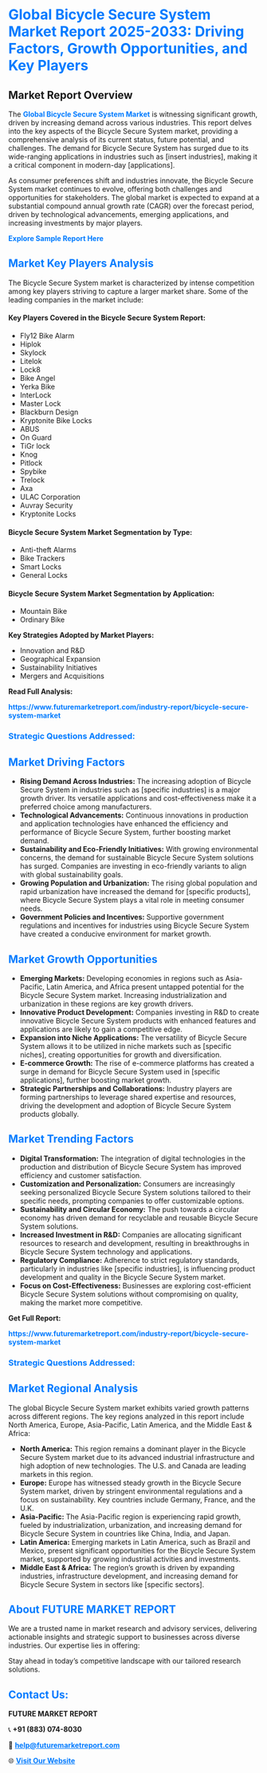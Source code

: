 <h1 style="color: #007BFF;">Global Bicycle Secure System Market Report 2025-2033: Driving Factors, Growth Opportunities, and Key Players</h1>

<section id="overview">
<h2>Market Report Overview</h2>
<p>The <a href="https://www.futuremarketreport.com/industry-report/bicycle-secure-system-market" style="color: #007BFF; text-decoration: none;"><strong>Global Bicycle Secure System Market</strong></a> is witnessing significant growth, driven by increasing demand across various industries. This report delves into the key aspects of the Bicycle Secure System market, providing a comprehensive analysis of its current status, future potential, and challenges. The demand for Bicycle Secure System has surged due to its wide-ranging applications in industries such as [insert industries], making it a critical component in modern-day [applications].</p>
<p>As consumer preferences shift and industries innovate, the Bicycle Secure System market continues to evolve, offering both challenges and opportunities for stakeholders. The global market is expected to expand at a substantial compound annual growth rate (CAGR) over the forecast period, driven by technological advancements, emerging applications, and increasing investments by major players.</p>
</section>

<section id="overview">
<p><a href="https://www.futuremarketreport.com/request-sample/reportId=43530" style="color: #007BFF; text-decoration: none;"><strong>Explore Sample Report Here</strong></a></p>
</section>

<section id="key-players">
<h2 style="color: #007BFF;">Market Key Players Analysis</h2>
<p>The Bicycle Secure System market is characterized by intense competition among key players striving to capture a larger market share. Some of the leading companies in the market include:</p>
<h4>Key Players Covered in the Bicycle Secure System Report:</h4>
<ul><li>Fly12 Bike Alarm</li><li>Hiplok</li><li>Skylock</li><li>Litelok</li><li>Lock8</li><li>Bike Angel</li><li>Yerka Bike</li><li>InterLock</li><li>Master Lock</li><li>Blackburn Design</li><li>Kryptonite Bike Locks</li><li>ABUS</li><li>On Guard</li><li>TiGr lock</li><li>Knog</li><li>Pitlock</li><li>Spybike</li><li>Trelock</li><li>Axa</li><li>ULAC Corporation</li><li>Auvray Security</li><li>Kryptonite Locks</li></ul>
<h4>Bicycle Secure System Market Segmentation by Type:</h4>
<ul><li>Anti-theft Alarms</li><li>Bike Trackers</li><li>Smart Locks</li><li>General Locks</li></ul>

<h4>Bicycle Secure System Market Segmentation by Application:</h4>
<ul><li>Mountain Bike</li><li>Ordinary Bike</li></ul>
<p><strong>Key Strategies Adopted by Market Players:</strong></p>
<ul>
<li>Innovation and R&D</li>
<li>Geographical Expansion</li>
<li>Sustainability Initiatives</li>
<li>Mergers and Acquisitions</li>
</ul>
</section>

<section>
<p><strong>Read Full Analysis: </strong></p><a href="https://www.futuremarketreport.com/industry-report/bicycle-secure-system-market" style="color: #007BFF; text-decoration: none;"><strong>https://www.futuremarketreport.com/industry-report/bicycle-secure-system-market</strong></a>
<h3 style="color: #007BFF;">Strategic Questions Addressed:</h3>
</section>

<section id="driving-factors">
<h2 style="color: #007BFF;">Market Driving Factors</h2>
<ul>
<li><strong>Rising Demand Across Industries:</strong> The increasing adoption of Bicycle Secure System in industries such as [specific industries] is a major growth driver. Its versatile applications and cost-effectiveness make it a preferred choice among manufacturers.</li>
<li><strong>Technological Advancements:</strong> Continuous innovations in production and application technologies have enhanced the efficiency and performance of Bicycle Secure System, further boosting market demand.</li>
<li><strong>Sustainability and Eco-Friendly Initiatives:</strong> With growing environmental concerns, the demand for sustainable Bicycle Secure System solutions has surged. Companies are investing in eco-friendly variants to align with global sustainability goals.</li>
<li><strong>Growing Population and Urbanization:</strong> The rising global population and rapid urbanization have increased the demand for [specific products], where Bicycle Secure System plays a vital role in meeting consumer needs.</li>
<li><strong>Government Policies and Incentives:</strong> Supportive government regulations and incentives for industries using Bicycle Secure System have created a conducive environment for market growth.</li>
</ul>
</section>

<section id="growth-opportunities">
<h2 style="color: #007BFF;">Market Growth Opportunities</h2>
<ul>
<li><strong>Emerging Markets:</strong> Developing economies in regions such as Asia-Pacific, Latin America, and Africa present untapped potential for the Bicycle Secure System market. Increasing industrialization and urbanization in these regions are key growth drivers.</li>
<li><strong>Innovative Product Development:</strong> Companies investing in R&D to create innovative Bicycle Secure System products with enhanced features and applications are likely to gain a competitive edge.</li>
<li><strong>Expansion into Niche Applications:</strong> The versatility of Bicycle Secure System allows it to be utilized in niche markets such as [specific niches], creating opportunities for growth and diversification.</li>
<li><strong>E-commerce Growth:</strong> The rise of e-commerce platforms has created a surge in demand for Bicycle Secure System used in [specific applications], further boosting market growth.</li>
<li><strong>Strategic Partnerships and Collaborations:</strong> Industry players are forming partnerships to leverage shared expertise and resources, driving the development and adoption of Bicycle Secure System products globally.</li>
</ul>
</section>

<section id="trending-factors">
<h2 style="color: #007BFF;">Market Trending Factors</h2>
<ul>
<li><strong>Digital Transformation:</strong> The integration of digital technologies in the production and distribution of Bicycle Secure System has improved efficiency and customer satisfaction.</li>
<li><strong>Customization and Personalization:</strong> Consumers are increasingly seeking personalized Bicycle Secure System solutions tailored to their specific needs, prompting companies to offer customizable options.</li>
<li><strong>Sustainability and Circular Economy:</strong> The push towards a circular economy has driven demand for recyclable and reusable Bicycle Secure System solutions.</li>
<li><strong>Increased Investment in R&D:</strong> Companies are allocating significant resources to research and development, resulting in breakthroughs in Bicycle Secure System technology and applications.</li>
<li><strong>Regulatory Compliance:</strong> Adherence to strict regulatory standards, particularly in industries like [specific industries], is influencing product development and quality in the Bicycle Secure System market.</li>
<li><strong>Focus on Cost-Effectiveness:</strong> Businesses are exploring cost-efficient Bicycle Secure System solutions without compromising on quality, making the market more competitive.</li>
</ul>
</section>

<section>
<p><strong>Get Full Report: </strong></p><a href="https://www.futuremarketreport.com/industry-report/bicycle-secure-system-market" style="color: #007BFF; text-decoration: none;"><strong>https://www.futuremarketreport.com/industry-report/bicycle-secure-system-market</strong></a>
<h3 style="color: #007BFF;">Strategic Questions Addressed:</h3>
</section>


<section id="regional-analysis">
<h2 style="color: #007BFF;">Market Regional Analysis</h2>
<p>The global Bicycle Secure System market exhibits varied growth patterns across different regions. The key regions analyzed in this report include North America, Europe, Asia-Pacific, Latin America, and the Middle East & Africa:</p>
<ul>
<li><strong>North America:</strong> This region remains a dominant player in the Bicycle Secure System market due to its advanced industrial infrastructure and high adoption of new technologies. The U.S. and Canada are leading markets in this region.</li>
<li><strong>Europe:</strong> Europe has witnessed steady growth in the Bicycle Secure System market, driven by stringent environmental regulations and a focus on sustainability. Key countries include Germany, France, and the U.K.</li>
<li><strong>Asia-Pacific:</strong> The Asia-Pacific region is experiencing rapid growth, fueled by industrialization, urbanization, and increasing demand for Bicycle Secure System in countries like China, India, and Japan.</li>
<li><strong>Latin America:</strong> Emerging markets in Latin America, such as Brazil and Mexico, present significant opportunities for the Bicycle Secure System market, supported by growing industrial activities and investments.</li>
<li><strong>Middle East & Africa:</strong> The region’s growth is driven by expanding industries, infrastructure development, and increasing demand for Bicycle Secure System in sectors like [specific sectors].</li>
</ul>
</section>

<footer>
<h2 style="color: #007BFF;">About FUTURE MARKET REPORT</h2>
<p>We are a trusted name in market research and advisory services, delivering actionable insights and strategic support to businesses across diverse industries. Our expertise lies in offering:</p>

<p>Stay ahead in today’s competitive landscape with our tailored research solutions.</p>

<h2 style="color: #007BFF;">Contact Us:</h2>
<p><strong>FUTURE MARKET REPORT</strong></p>
<p>📞 <strong>+91 (883) 074-8030</strong></p>
<p>📧 <strong><a href="mailto:help@futuremarketreport.com" style="color: #007BFF;">help@futuremarketreport.com</a></strong></p>
<p>🌐 <strong><a href="https://www.futuremarketreport.com/" style="color: #007BFF;">Visit Our Website</a></strong></p>
</footer>